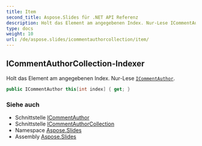 ```yaml
---
title: Item
second_title: Aspose.Slides für .NET API Referenz
description: Holt das Element am angegebenen Index. Nur-Lese ICommentAuthoraspose.slides/icommentauthor.
type: docs
weight: 10
url: /de/aspose.slides/icommentauthorcollection/item/
---
```


## ICommentAuthorCollection-Indexer

Holt das Element am angegebenen Index. Nur-Lese [`ICommentAuthor`](../../icommentauthor).

```csharp
public ICommentAuthor this[int index] { get; }
```

### Siehe auch

* Schnittstelle [ICommentAuthor](../../icommentauthor)
* Schnittstelle [ICommentAuthorCollection](../../icommentauthorcollection)
* Namespace [Aspose.Slides](../../icommentauthorcollection)
* Assembly [Aspose.Slides](../../../)

<!-- DO NOT EDIT: generiert von xmldocmd für Aspose.Slides.dll -->